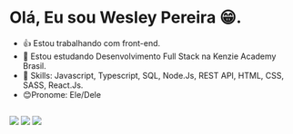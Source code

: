# Olá, Eu sou Wesley Pereira 😁.
- 👍 Estou trabalhando com front-end.
- 🌱 Estou estudando Desenvolvimento Full Stack na Kenzie Academy Brasil.
- 🔨 Skills: Javascript, Typescript, SQL, Node.Js, REST API, HTML, CSS, SASS, React.Js.
-  😊Pronome: Ele/Dele
##

<div> 
  <a href = "mailto:wgmpdeveloper@gmail.com"><img src="https://img.shields.io/badge/-Gmail-%23333?style=for-the-badge&logo=gmail&logoColor=white" target="_blank"></a>
  <a href=https://www.linkedin.com/in/wgmp-developer/" target="_blank"><img src="https://img.shields.io/badge/-LinkedIn-%230077B5?style=for-the-badge&logo=linkedin&logoColor=white" target="_blank"></a> 
   <a href="https://discord.gg/kwgd8mar3z" target="_blank"><img src="https://img.shields.io/badge/Discord-7289DA?style=for-the-badge&logo=discord&logoColor=white" target="_blank"></a> 
</div>
